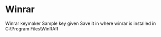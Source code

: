 # Winrar
Winrar keymaker
Sample key given 
Save it in where winrar is installed in C:\Program Files\WinRAR 

